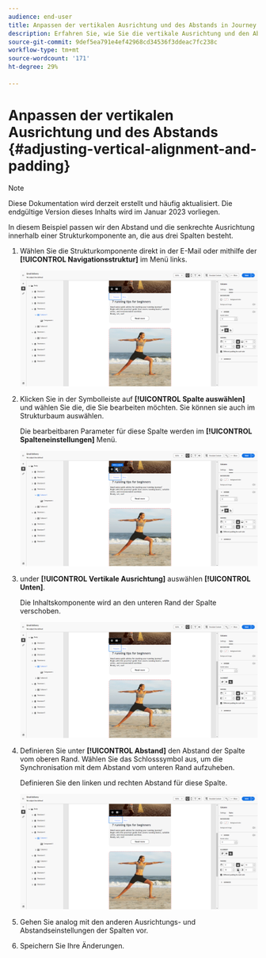 ```yaml
---
audience: end-user
title: Anpassen der vertikalen Ausrichtung und des Abstands in Journey Optimizer
description: Erfahren Sie, wie Sie die vertikale Ausrichtung und den Abstand anpassen.
source-git-commit: 9def5ea791e4ef42968cd34536f3ddeac7fc238c
workflow-type: tm+mt
source-wordcount: '171'
ht-degree: 29%

---
```



# Anpassen der vertikalen Ausrichtung und des Abstands {#adjusting-vertical-alignment-and-padding}

>[!NOTE]
>
>Diese Dokumentation wird derzeit erstellt und häufig aktualisiert. Die endgültige Version dieses Inhalts wird im Januar 2023 vorliegen.

In diesem Beispiel passen wir den Abstand und die senkrechte Ausrichtung innerhalb einer Strukturkomponente an, die aus drei Spalten besteht.

1. Wählen Sie die Strukturkomponente direkt in der E-Mail oder mithilfe der **[!UICONTROL Navigationsstruktur]** im Menü links.

   ![](assets/alignment_1.png)

1. Klicken Sie in der Symbolleiste auf **[!UICONTROL Spalte auswählen]** und wählen Sie die, die Sie bearbeiten möchten. Sie können sie auch im Strukturbaum auswählen.

   Die bearbeitbaren Parameter für diese Spalte werden im **[!UICONTROL Spalteneinstellungen]** Menü.

   ![](assets/alignment_2.png)

1. under **[!UICONTROL Vertikale Ausrichtung]** auswählen **[!UICONTROL Unten]**.

   Die Inhaltskomponente wird an den unteren Rand der Spalte verschoben.

   ![](assets/alignment_3.png)

1. Definieren Sie unter **[!UICONTROL Abstand]** den Abstand der Spalte vom oberen Rand. Wählen Sie das Schlosssymbol aus, um die Synchronisation mit dem Abstand vom unteren Rand aufzuheben.

   Definieren Sie den linken und rechten Abstand für diese Spalte.

   ![](assets/alignment_4.png)

1. Gehen Sie analog mit den anderen Ausrichtungs- und Abstandseinstellungen der Spalten vor.

1. Speichern Sie Ihre Änderungen.
